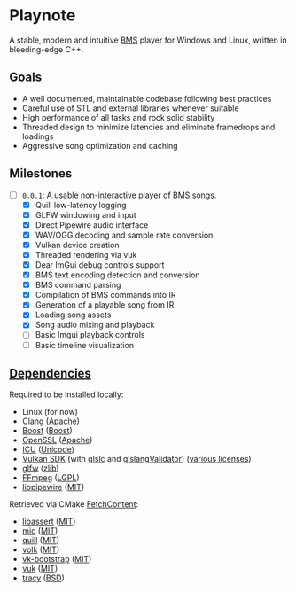# Playnote

A stable, modern and intuitive [BMS](https://en.wikipedia.org/wiki/Be-Music_Source) player for Windows and Linux, written
in bleeding-edge C++.

## Goals

- A well documented, maintainable codebase following best practices
- Careful use of STL and external libraries whenever suitable
- High performance of all tasks and rock solid stability
- Threaded design to minimize latencies and eliminate framedrops and loadings
- Aggressive song optimization and caching

## Milestones

- [ ] `0.0.1`: A usable non-interactive player of BMS songs.
  - [x] Quill low-latency logging
  - [x] GLFW windowing and input
  - [x] Direct Pipewire audio interface
  - [x] WAV/OGG decoding and sample rate conversion
  - [x] Vulkan device creation
  - [x] Threaded rendering via vuk
  - [x] Dear ImGui debug controls support
  - [x] BMS text encoding detection and conversion
  - [x] BMS command parsing
  - [x] Compilation of BMS commands into IR
  - [x] Generation of a playable song from IR
  - [x] Loading song assets
  - [x] Song audio mixing and playback
  - [ ] Basic Imgui playback controls
  - [ ] Basic timeline visualization

## [Dependencies](./cmake/Dependencies.cmake)

Required to be installed locally:

- Linux (for now)
- [Clang](https://clang.llvm.org/) ([Apache](https://github.com/llvm/llvm-project/blob/main/LICENSE.TXT))
- [Boost](https://www.boost.org/) ([Boost](https://www.boost.org/doc/user-guide/bsl.html))
- [OpenSSL](https://openssl-library.org/) ([Apache](https://github.com/openssl/openssl?tab=Apache-2.0-1-ov-file#readme))
- [ICU](https://icu.unicode.org/) ([Unicode](https://github.com/unicode-org/icu/blob/main/LICENSE))
- [Vulkan SDK](https://www.lunarg.com/vulkan-sdk/) (with [glslc](https://github.com/google/shaderc) and [glslangValidator](https://github.com/KhronosGroup/glslang)) ([various licenses](https://vulkan.lunarg.com/software/license/vulkan-1.4.313.0-linux-license-summary.txt))
- [glfw](https://www.glfw.org/) ([zlib](https://www.glfw.org/license.html))
- [FFmpeg](https://ffmpeg.org/) ([LGPL](https://git.ffmpeg.org/gitweb/ffmpeg.git/blob/HEAD:/LICENSE.md))
- [libpipewire](https://pipewire.org/) ([MIT](https://gitlab.freedesktop.org/pipewire/pipewire/-/blob/master/COPYING))

Retrieved via CMake [FetchContent](https://cmake.org/cmake/help/latest/module/FetchContent.html):

- [libassert](https://github.com/jeremy-rifkin/libassert) ([MIT](https://github.com/jeremy-rifkin/libassert?tab=MIT-1-ov-file#readme))
- [mio](https://github.com/vimpunk/mio) ([MIT](https://github.com/vimpunk/mio?tab=MIT-1-ov-file#readme))
- [quill](https://github.com/odygrd/quill) ([MIT](https://github.com/odygrd/quill?tab=MIT-1-ov-file#readme))
- [volk](https://github.com/zeux/volk) ([MIT](https://github.com/zeux/volk?tab=MIT-1-ov-file#readme))
- [vk-bootstrap](https://github.com/charles-lunarg/vk-bootstrap) ([MIT](https://github.com/charles-lunarg/vk-bootstrap?tab=MIT-1-ov-file#readme))
- [vuk](https://github.com/martty/vuk) ([MIT](https://github.com/martty/vuk?tab=MIT-1-ov-file#readme))
- [tracy](https://github.com/wolfpld/tracy) ([BSD](https://github.com/wolfpld/tracy?tab=License-1-ov-file#readme))
